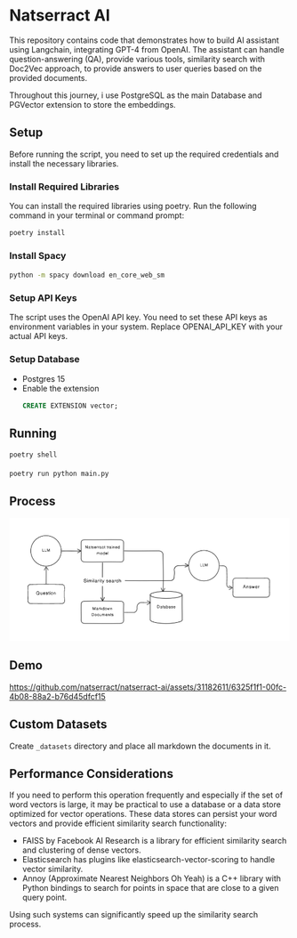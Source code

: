 # Natserract AI
This repository contains code that demonstrates how to build AI assistant using Langchain, integrating GPT-4 from OpenAI. The assistant can handle question-answering (QA), provide various tools, similarity search with Doc2Vec approach, to provide answers to user queries based on the provided documents.

Throughout this journey, i use PostgreSQL as the main Database and PGVector extension to store the embeddings.

## Setup
Before running the script, you need to set up the required credentials and install the necessary libraries.

### Install Required Libraries
You can install the required libraries using poetry. Run the following command in your terminal or command prompt:
```sh
poetry install
```

### Install Spacy
```sh
python -m spacy download en_core_web_sm
```

### Setup API Keys
The script uses the OpenAI API key. You need to set these API keys as environment variables in your system. Replace OPENAI_API_KEY with your actual API keys.

### Setup Database
- Postgres 15
- Enable the extension
  ```sql 
  CREATE EXTENSION vector;
  ```

## Running
```sh
poetry shell

poetry run python main.py
```

## Process
![](process.png)

## Demo
https://github.com/natserract/natserract-ai/assets/31182611/6325f1f1-00fc-4b08-88a2-b76d45dfcf15

## Custom Datasets
Create `_datasets` directory and place all markdown the documents in it.

## Performance Considerations

If you need to perform this operation frequently and especially if the set of word vectors is large, it may be practical to use a database or a data store optimized for vector operations. These data stores can persist your word vectors and provide efficient similarity search functionality:

- FAISS by Facebook AI Research is a library for efficient similarity search and clustering of dense vectors.
- Elasticsearch has plugins like elasticsearch-vector-scoring to handle vector similarity.
- Annoy (Approximate Nearest Neighbors Oh Yeah) is a C++ library with Python bindings to search for points in space that are close to a given query point.

Using such systems can significantly speed up the similarity search process.
